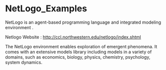 # NetLogo_Examples

NetLogo is an agent-based programming language and integrated modeling environment . 

Netlogo Website : http://ccl.northwestern.edu/netlogo/index.shtml

The NetLogo environment enables exploration of emergent phenomena. It comes with an extensive models library including models in a variety of domains, such as economics, biology, physics, chemistry, psychology, system dynamics.

